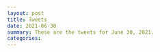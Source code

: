 ```yaml
---
layout: post
title: Tweets
date: 2021-06-30
summary: These are the tweets for June 30, 2021.
categories:
---
```


